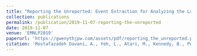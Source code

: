 ```yaml
---
title: "Reporting the Unreported: Event Extraction for Analyzing the Local Representation of Hate Crimes"
collection: publications
permalink: /publication/2019-11-07-reporting-the-unreported
date: 2019-11-07
venue: 'EMNLP2019'
paperurl: 'https://gwenythjpw.com/assets/pdf/reporting_the_unreported.pdf'
citation: 'Mostafazadeh Davani, A., Yeh, L., Atari, M., Kennedy, B., Portillo-Wightman, G., Gonzalez, E., Delong, N., Bhatia, R., Mirinjian, A., Xiang, R. &amp; Dehghani, M. (2019). Reporting the Unreported: Event Extraction for Analyzing the Local Representation of Hate Crimes. In the Proceedings of Empirical Methods in Natural Language Processing (EMNLP), Hong Kong, China.'
---
```


